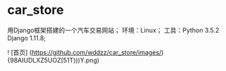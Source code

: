 # car_store
用Django框架搭建的一个汽车交易网站；
环境：Linux；
工具：Python 3.5.2   Django 1.11.8;

! [首页] (https://github.com/wddzz/car_store/images/){98AIUDLXZ5UOZ[51T)))Y.png)
